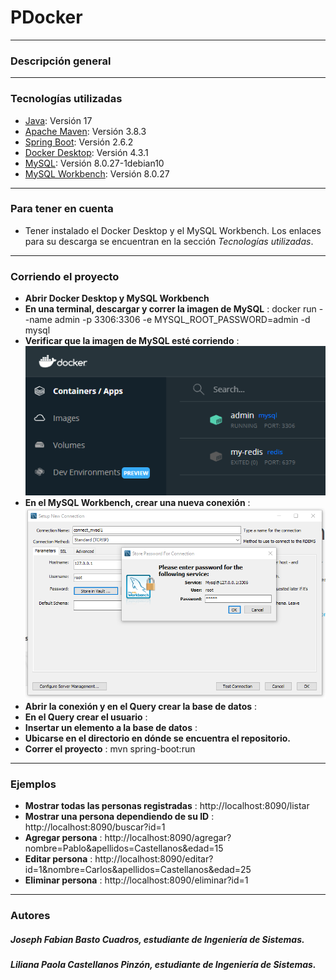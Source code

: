 # PDocker
***
### Descripción general

***
### Tecnologías utilizadas
* [Java](https://www.java.com/es/): Versión 17
* [Apache Maven](https://maven.apache.org/): Versión 3.8.3
* [Spring Boot](https://spring.io/projects/spring-boot): Versión 2.6.2
* [Docker Desktop](https://www.docker.com/products/docker-desktop): Versión 4.3.1
* [MySQL](https://hub.docker.com/_/mysql): Versión 8.0.27-1debian10
* [MySQL Workbench](https://www.mysql.com/products/workbench/): Versión 8.0.27
***
### Para tener en cuenta
* Tener instalado el Docker Desktop y el MySQL Workbench. Los enlaces para su descarga se encuentran en la sección _Tecnologías utilizadas_.
***
### Corriendo el proyecto
* __Abrir Docker Desktop y MySQL Workbench__ 
* __En una terminal, descargar y correr la imagen de MySQL__ : docker run --name admin -p 3306:3306 -e MYSQL_ROOT_PASSWORD=admin -d mysql
* __Verificar que la imagen de MySQL esté corriendo__ :
![Screenshot](Docker.PNG)
* __En el MySQL Workbench, crear una nueva conexión__ :
![Screenshot](Conexión.PNG)
* __Abrir la conexión y en el Query crear la base de datos__ :
* __En el Query crear el usuario__ :
* __Insertar un elemento a la base de datos__ :
* __Ubicarse en el directorio en dónde se encuentra el repositorio.__
* __Correr el proyecto__ : mvn spring-boot:run
***
### Ejemplos
* __Mostrar todas las personas registradas__ : http://localhost:8090/listar
* __Mostrar una persona dependiendo de su ID__ : http://localhost:8090/buscar?id=1
* __Agregar persona__ : http://localhost:8090/agregar?nombre=Pablo&apellidos=Castellanos&edad=15
* __Editar persona__ : http://localhost:8090/editar?id=1&nombre=Carlos&apellidos=Castellanos&edad=25
* __Eliminar persona__ : http://localhost:8090/eliminar?id=1
***
### Autores
##### Joseph Fabian Basto Cuadros, estudiante de Ingeniería de Sistemas.
##### Liliana Paola Castellanos Pinzón, estudiante de Ingeniería de Sistemas.
